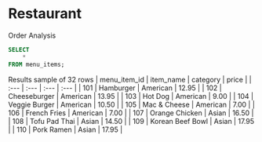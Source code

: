 # Restaurant
Order Analysis


```sql
SELECT
    *
FROM menu_items;
```
Results sample of 32 rows
| menu\_item\_id | item\_name | category | price |
| :--- | :--- | :--- | :--- |
| 101 | Hamburger | American | 12.95 |
| 102 | Cheeseburger | American | 13.95 |
| 103 | Hot Dog | American | 9.00 |
| 104 | Veggie Burger | American | 10.50 |
| 105 | Mac & Cheese | American | 7.00 |
| 106 | French Fries | American | 7.00 |
| 107 | Orange Chicken | Asian | 16.50 |
| 108 | Tofu Pad Thai | Asian | 14.50 |
| 109 | Korean Beef Bowl | Asian | 17.95 |
| 110 | Pork Ramen | Asian | 17.95 |

